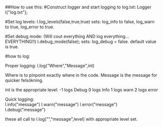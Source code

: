 ##How to use this:
#Construct logger and start logging to log.txt:
  Logger l{"log.txt"};

#Set log levels:
  l.log_levels(false,true,true)
sets: log_info to false,
      log_warn to true,
      log_error to true.

#Set debug mode: (Will cout everything AND log everything... EVERYTHING!!)
  l.debug_mode(false);
sets: log_debug = false.
default value is true.

#how to log:

Proper logging:
  l.log("Where","Message",int)

Where is to pinpoint exactly where in the code.
Message is the message for quicker felsökning.

int is the appropriate level:
   -1 logs Debug
    0 logs Info
    1 logs warn
    2 logs error

Quick logging:	
  l.info("message")
  l.warn("message")
  l.error("message")
  l.debug("message")

these all call to 
  l.log("","message",level)
with appropriate level set.
